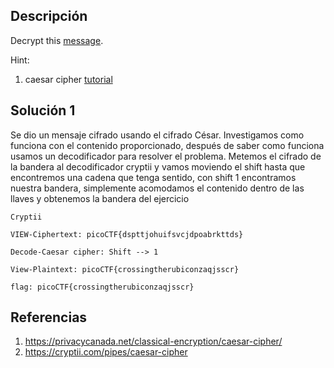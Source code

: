 ## Descripción 
Decrypt this [message](https://jupiter.challenges.picoctf.org/static/6385b895dcb30c74dbd1f0ea271e3563/ciphertext).

Hint:
1. caesar cipher [tutorial](https://learncryptography.com/classical-encryption/caesar-cipher)
## Solución 1

Se dio un mensaje cifrado usando el cifrado César. Investigamos como funciona con el contenido proporcionado, después de saber como funciona usamos un decodificador para resolver el problema. Metemos el cifrado de la bandera al decodificador cryptii y vamos moviendo el shift hasta que encontremos una cadena que tenga sentido, con shift 1 encontramos nuestra bandera, simplemente acomodamos el contenido dentro de las llaves y obtenemos la bandera del ejercicio 

```
Cryptii

VIEW-Ciphertext: picoCTF{dspttjohuifsvcjdpoabrkttds}

Decode-Caesar cipher: Shift --> 1

View-Plaintext: picoCTF{crossingtherubiconzaqjsscr}

flag: picoCTF{crossingtherubiconzaqjsscr}
```

## Referencias
1. https://privacycanada.net/classical-encryption/caesar-cipher/
2. https://cryptii.com/pipes/caesar-cipher